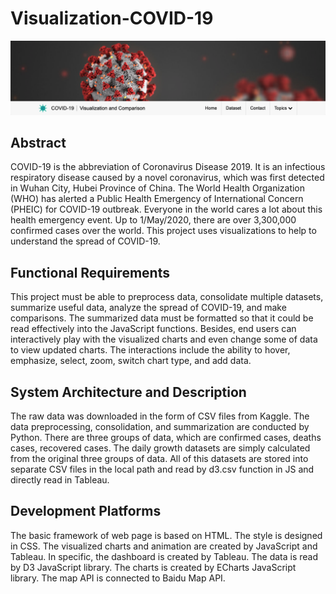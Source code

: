 # Visualization-COVID-19
<a href="https://gh920.github.io/Visualization-COVID-19/"><img src="images/preview.png"></a>
## Abstract
COVID-19 is the abbreviation of Coronavirus Disease 2019. It is an infectious respiratory disease caused by a novel coronavirus, which was first detected in Wuhan City, Hubei Province of China. The World Health Organization (WHO) has alerted a Public Health Emergency of International Concern (PHEIC) for COVID-19 outbreak. Everyone in the world cares a lot about this health emergency event. Up to 1/May/2020, there are over 3,300,000 confirmed cases over the world. This project uses visualizations to help to understand the spread of COVID-19.

## Functional Requirements
This project must be able to preprocess data, consolidate multiple datasets, summarize useful data, analyze the spread of COVID-19, and make comparisons. The summarized data must be formatted so that it could be read effectively into the JavaScript functions. Besides, end users can interactively play with the visualized charts and even change some of data to view updated charts. The interactions include the ability to hover, emphasize, select, zoom, switch chart type, and add data.

## System Architecture and Description
The raw data was downloaded in the form of CSV files from Kaggle. The data preprocessing, consolidation, and summarization are conducted by Python. There are three groups of data, which are confirmed cases, deaths cases, recovered cases. The daily growth datasets are simply calculated from the original three groups of data. All of this datasets are stored into separate CSV files in the local path and read by d3.csv function in JS and directly read in Tableau.

## Development Platforms
The basic framework of web page is based on HTML. The style is designed in CSS. The visualized charts and animation are created by JavaScript and Tableau. In specific, the dashboard is created by Tableau. The data is read by D3 JavaScript library. The charts is created by ECharts JavaScript library. The map API is connected to Baidu Map API.
